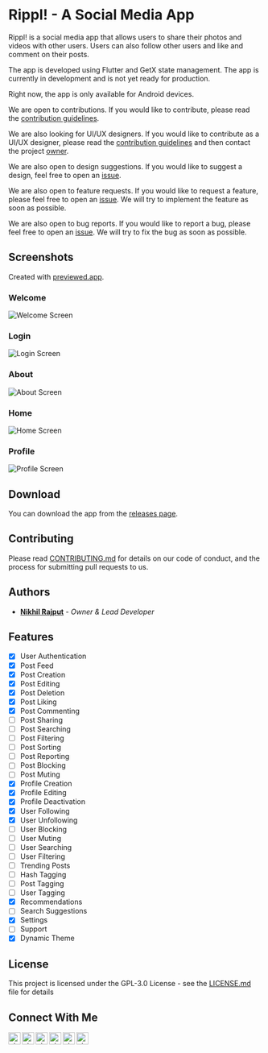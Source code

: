 # Rippl! - A Social Media App

Rippl! is a social media app that allows users to share their photos and videos
with other users. Users can also follow other users and like and comment on
their posts.

The app is developed using Flutter and GetX state management. The app is
currently in development and is not yet ready for production.

Right now, the app is only available for Android devices.

We are open to contributions. If you would like to contribute, please read the
[contribution guidelines](CONTRIBUTING.md).

We are also looking for UI/UX designers. If you would like to contribute as a UI/UX designer,
please read the [contribution guidelines](CONTRIBUTING.md) and then contact the project [owner][github].

We are also open to design suggestions. If you would like to suggest a design, feel free to open an [issue](https://github.com/nixrajput/social-media-app-flutter/issues).

We are also open to feature requests. If you would like to request a feature, please feel free to open an [issue](https://github.com/nixrajput/social-media-app-flutter/issues). We will try to implement the feature as soon as possible.

We are also open to bug reports. If you would like to report a bug, please feel free to open an [issue](https://github.com/nixrajput/social-media-app-flutter/issues). We will try to fix the bug as soon as possible.

## Screenshots

Created with [previewed.app](https://previewed.app).

### Welcome

<img src='screenshots/image1.png' alt='Welcome Screen' title='Welcome Screen'>

### Login

<img src='screenshots/image2.png' alt='Login Screen' title='Login Screen'>

### About

<img src='screenshots/image3.png' alt='About Screen' title='About Screen'>

### Home

<img src='screenshots/image4.png' alt='Home Screen' title='Home Screen'>

### Profile

<img src='screenshots/image5.png' alt='Profile Screen' title='Profile Screen'>

## Download

You can download the app from the [releases page][releases].

## Contributing

Please read [CONTRIBUTING.md](CONTRIBUTING.md) for details on our code of
conduct, and the process for submitting pull requests to us.

## Authors

* **[Nikhil Rajput][portfolio]** - *Owner & Lead Developer*

## Features

* [x] User Authentication
* [x] Post Feed
* [x] Post Creation
* [x] Post Editing
* [x] Post Deletion
* [x] Post Liking
* [x] Post Commenting
* [ ] Post Sharing
* [ ] Post Searching
* [ ] Post Filtering
* [ ] Post Sorting
* [ ] Post Reporting
* [ ] Post Blocking
* [ ] Post Muting
* [x] Profile Creation
* [x] Profile Editing
* [x] Profile Deactivation
* [x] User Following
* [x] User Unfollowing
* [ ] User Blocking
* [ ] User Muting
* [ ] User Searching
* [ ] User Filtering
* [ ] Trending Posts
* [ ] Hash Tagging
* [ ] Post Tagging
* [ ] User Tagging
* [x] Recommendations
* [ ] Search Suggestions
* [x] Settings
* [ ] Support
* [x] Dynamic Theme

## License

This project is licensed under the GPL-3.0 License - see the
[LICENSE.md](LICENSE.md) file for details

## Connect With Me

[<img align="left" alt="nixrajput | Website" width="24px" src="https://raw.githubusercontent.com/nixrajput/nixlab-files/master/images/icons/globe-icon.svg" />][website]

[<img align="left" alt="nixrajput | GitHub" width="24px" src="https://raw.githubusercontent.com/nixrajput/nixlab-files/master/images/icons/github-brands.svg" />][github]

[<img align="left" alt="nixrajput | Instagram" width="24px" src="https://raw.githubusercontent.com/nixrajput/nixlab-files/master/images/icons/instagram-brands.svg" />][instagram]

[<img align="left" alt="nixrajput | Facebook" width="24px" src="https://raw.githubusercontent.com/nixrajput/nixlab-files/master/images/icons/facebook-brands.svg" />][facebook]

[<img align="left" alt="nixrajput | Twitter" width="24px" src="https://raw.githubusercontent.com/nixrajput/nixlab-files/master/images/icons/twitter-brands.svg" />][twitter]

[<img align="left" alt="nixrajput | LinkedIn" width="24px" src="https://raw.githubusercontent.com/nixrajput/nixlab-files/master/images/icons/linkedin-in-brands.svg" />][linkedin]

[github]: https://github.com/nixrajput
[website]: https://nixlab.co.in
[facebook]: https://facebook.com/nixrajput07
[twitter]: https://twitter.com/nixrajput07
[instagram]: https://instagram.com/nixrajput
[linkedin]: https://linkedin.com/in/nixrajput
[portfolio]: https://nixrajput.nixlab.co.in
[releases]: https://github.com/nixrajput/social-media-app-flutter/releases
